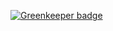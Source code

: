 
[![Greenkeeper badge](https://badges.greenkeeper.io/longweiquan/github-pages.svg)](https://greenkeeper.io/)
